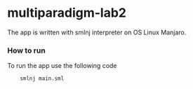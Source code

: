 # multiparadigm-lab2

The app is written with smlnj interpreter on OS Linux Manjaro.

### How to run

To run the app use the following code

```bash
    smlnj main.sml
```
